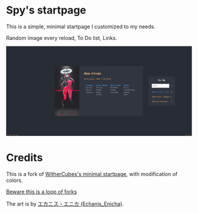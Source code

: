 # Spy's startpage
This is a simple, minimal startpage I customized to my needs.

Random image every reload,
To Do list,
Links.

![Preview](assets/img/preview.png)

# Credits
This is a fork of [WitherCubes's minimal startpage](https://github.com/WitherCubes/startpage), with modification of colors.

[Beware this is a loop of forks](https://xkcd.com/1683/)


The art is by [エカニス・エニカ (Echanis_Enicha)](https://twitter.com/Echanis_Enicha/status/1436874590295236608).
